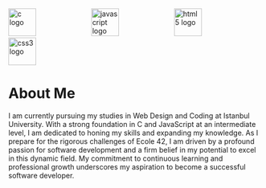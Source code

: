 
<br>
<br>

<div align="left">
  <img src="https://cdn.jsdelivr.net/gh/devicons/devicon/icons/c/c-original.svg" height="55" alt="c logo"  />
  <img width="102" />
  <img src="https://cdn.jsdelivr.net/gh/devicons/devicon/icons/javascript/javascript-original.svg" height="55" alt="javascript logo"  />
  <img width="102" />
  <img src="https://cdn.jsdelivr.net/gh/devicons/devicon/icons/html5/html5-original.svg" height="55" alt="html5 logo"  />
  <img width="102" />
  <img src="https://cdn.jsdelivr.net/gh/devicons/devicon/icons/css3/css3-original.svg" height="55" alt="css3 logo"  />
</div>


# About Me 

I am currently pursuing my studies in Web Design and Coding at Istanbul University. 
With a strong foundation in C and JavaScript at an intermediate level, I am dedicated to honing my skills and expanding my knowledge.
As I prepare for the rigorous challenges of Ecole 42, I am driven by a profound passion for software development and a firm belief in my potential to excel in this dynamic field.
My commitment to continuous learning and professional growth underscores my aspiration to become a successful software developer.

<br>
